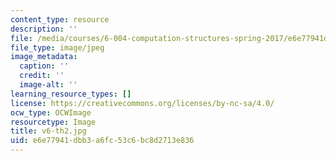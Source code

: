 ```yaml
---
content_type: resource
description: ''
file: /media/courses/6-004-computation-structures-spring-2017/e6e77941dbb3a6fc53c6bc8d2713e836_v6-th2.jpg
file_type: image/jpeg
image_metadata:
  caption: ''
  credit: ''
  image-alt: ''
learning_resource_types: []
license: https://creativecommons.org/licenses/by-nc-sa/4.0/
ocw_type: OCWImage
resourcetype: Image
title: v6-th2.jpg
uid: e6e77941-dbb3-a6fc-53c6-bc8d2713e836
---
```

